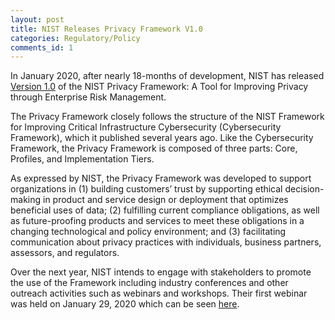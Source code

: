 ```yaml
---
layout: post
title: NIST Releases Privacy Framework V1.0
categories: Regulatory/Policy
comments_id: 1
---
```


In January 2020, after nearly 18-months of development, NIST has released [Version 1.0](https://nam03.safelinks.protection.outlook.com/?url=https%3A%2F%2Fwww.nist.gov%2Fprivacy-framework%2Fprivacy-framework&data=02%7C01%7Ctimothy.jeffries%40futurewei.com%7C8665f56d7c25440f406908d79aae44a8%7C0fee8ff2a3b240189c753a1d5591fedc%7C1%7C0%7C637147945597405420&sdata=rlOa3UDi%2BOwRgiX8o1%2FNJZwoQ%2BAAi%2BVLrooT%2BcCJ4lU%3D&reserved=0) of the NIST Privacy Framework: A Tool for Improving Privacy through Enterprise Risk Management.  

The Privacy Framework closely follows the structure of the NIST Framework for Improving Critical Infrastructure Cybersecurity (Cybersecurity Framework), which it published several years ago. Like the Cybersecurity Framework, the Privacy Framework is composed of three parts: Core, Profiles, and Implementation Tiers.

As expressed by NIST, the Privacy Framework was developed to support organizations in (1) building customers’ trust by supporting ethical decision-making in product and service design or deployment that optimizes beneficial uses of data; (2) fulfilling current compliance obligations, as well as future-proofing products and services to meet these obligations in a changing technological and policy environment; and (3) facilitating communication about privacy practices with individuals, business partners, assessors, and regulators.

Over the next year, NIST intends to engage with stakeholders to promote the use of the Framework including industry conferences and other outreach activities such as webinars and workshops.  Their first webinar was held on January 29, 2020 which can be seen [here](https://www.nist.gov/news-events/events/2020/01/nist-privacy-framework-webinar-ready-set-adopt-version-10).

